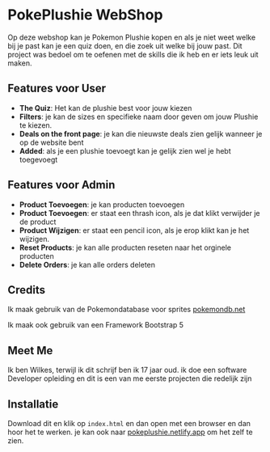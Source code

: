 # PokePlushie WebShop

Op deze webshop kan je Pokemon Plushie kopen en als je niet weet welke bij je past kan je een quiz doen, en die zoek uit welke bij jouw past.
Dit project was bedoel om te oefenen met de skills die ik heb en er iets leuk uit maken.

## Features voor User

- **The Quiz**: Het kan de plushie best voor jouw kiezen
- **Filters**: je kan de sizes en specifieke naam door geven om jouw Plushie te kiezen.
- **Deals on the front page**: je kan die nieuwste deals zien gelijk wanneer je op de website bent
- **Added**: als je een plushie toevoegt kan je gelijk zien wel je hebt toegevoegt 

## Features voor Admin

- **Product Toevoegen**: je kan producten toevoegen
- **Product Toevoegen**: er staat een thrash icon, als je dat klikt verwijder je de product
- **Product Wijzigen**: er staat een pencil icon, als je erop klikt kan je het wijzigen.
- **Reset Products**: je kan alle producten reseten naar het orginele producten
- **Delete Orders**: je kan alle orders deleten

## Credits

Ik maak gebruik van de Pokemondatabase voor sprites [pokemondb.net](https://pokemondb.net/sprites#gen5)

Ik maak ook gebruik van een Framework Bootstrap 5

## Meet Me

Ik ben Wilkes, terwijl ik dit schrijf ben ik 17 jaar oud.
ik doe een software Developer opleiding en dit is een van me eerste projecten die redelijk zijn


## Installatie

Download dit en klik op `index.html` en dan open met een browser en dan hoor het te werken.
je kan ook naar [pokeplushie.netlify.app](https://pokeplushie.netlify.app/) om het zelf te zien.